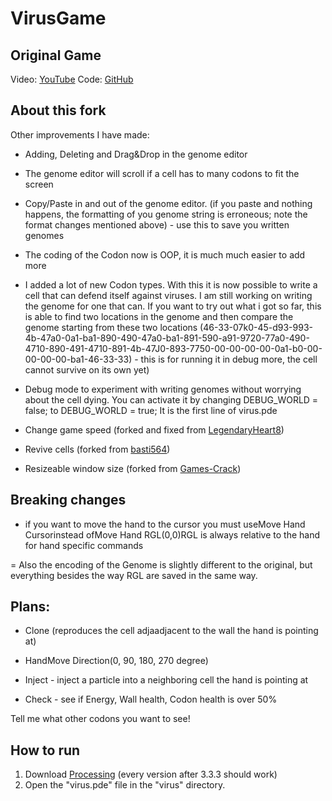 # VirusGame
## Original Game
Video: [YouTube](https://www.youtube.com/watch?v=o1IheoDRdGE)
Code: [GitHub](https://github.com/carykh/VirusGame)
## About this fork



Other improvements I have made:

- Adding, Deleting and Drag&Drop in the genome editor

 - The genome editor will scroll if a cell has to many codons to fit the screen

 - Copy/Paste in and out of the genome editor. (if you paste and nothing happens, the formatting of you genome string is erroneous; note the format changes mentioned above) - use this to save you written genomes

 - The coding of the Codon now is OOP, it is much much easier to add more

 - I added a lot of new Codon types. With this it is now possible to write a cell that can defend itself against viruses. I am still working on writing the genome for one that can. If you want to try out what i got so far, this is able to find two locations in the genome and then compare the genome starting from these two locations (46-33-07k0-45-d93-993-4b-47a0-0a1-ba1-890-490-47a0-ba1-891-590-a91-9720-77a0-490-4710-890-491-4710-891-4b-47J0-893-7750-00-00-00-00-0a1-b0-00-00-00-00-ba1-46-33-33) - this is for running it in debug more, the cell cannot survive on its own yet)

 - Debug mode to experiment with writing genomes without worrying about the cell dying. You can activate it by changing DEBUG_WORLD = false; to DEBUG_WORLD = true; It is the first line of virus.pde

 - Change game speed (forked and fixed from [LegendaryHeart8](https://github.com/LegendaryHeart8))

 - Revive cells (forked from [basti564](https://github.com/basti564))

 - Resizeable window size (forked from [Games-Crack](https://github.com/Games-Crack))

## Breaking changes

- if you want to move the hand to the cursor you must useMove Hand Cursorinstead ofMove Hand RGL(0,0)RGL is always relative to the hand for hand specific commands

= Also the encoding of the Genome is slightly different to the original, but everything besides the way RGL are saved in the same way.


## Plans:

 - Clone (reproduces the cell adjaadjacent to the wall the hand is pointing at)

 - HandMove Direction(0, 90, 180, 270 degree)

 - Inject - inject a particle into a neighboring cell the hand is pointing at

 - Check - see if Energy, Wall health, Codon health is over 50%


Tell me what other codons you want to see!



## How to run
1. Download [Processing](https://processing.org/) (every version after 3.3.3 should work)
2. Open the "virus.pde" file in the "virus" directory.
